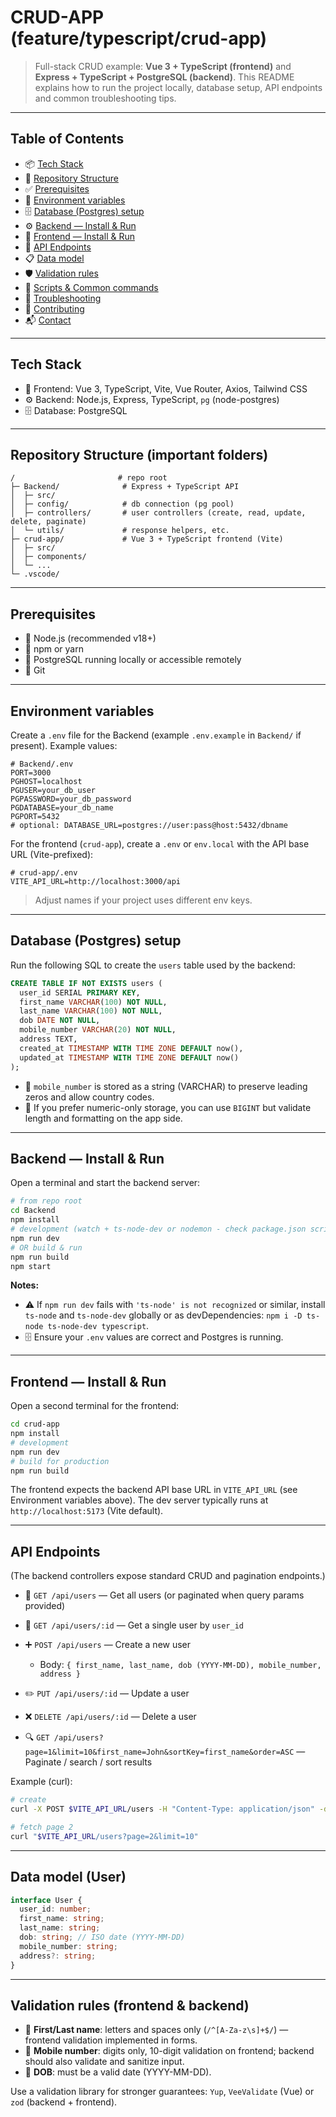 # CRUD-APP (feature/typescript/crud-app)

> Full-stack CRUD example: **Vue 3 + TypeScript (frontend)** and **Express + TypeScript + PostgreSQL (backend)**. This README explains how to run the project locally, database setup, API endpoints and common troubleshooting tips.

---

## Table of Contents

* 📦 [Tech Stack](#tech-stack)
* 📂 [Repository Structure](#repository-structure)
* ✅ [Prerequisites](#prerequisites)
* 🔑 [Environment variables](#environment-variables)
* 🗄️ [Database (Postgres) setup](#database-postgres-setup)
* ⚙️ [Backend — Install & Run](#backend--install--run)
* 🎨 [Frontend — Install & Run](#frontend--install--run)
* 🔗 [API Endpoints](#api-endpoints)
* 📋 [Data model](#data-model)
* 🛡️ [Validation rules](#validation-rules)
* 📝 [Scripts & Common commands](#scripts--common-commands)
* 🐛 [Troubleshooting](#troubleshooting)
* 🤝 [Contributing](#contributing)
* 📬 [Contact](#contact)

---

## Tech Stack

* 🎨 Frontend: Vue 3, TypeScript, Vite, Vue Router, Axios, Tailwind CSS
* ⚙️ Backend: Node.js, Express, TypeScript, `pg` (node-postgres)
* 🗄️ Database: PostgreSQL

---

## Repository Structure (important folders)

```
/                       # repo root
├─ Backend/              # Express + TypeScript API
│  ├─ src/
│  ├─ config/            # db connection (pg pool)
│  ├─ controllers/       # user controllers (create, read, update, delete, paginate)
│  └─ utils/             # response helpers, etc.
├─ crud-app/             # Vue 3 + TypeScript frontend (Vite)
│  ├─ src/
│  ├─ components/
│  └─ ...
└─ .vscode/
```

---

## Prerequisites

* 📌 Node.js (recommended v18+)
* 📌 npm or yarn
* 📌 PostgreSQL running locally or accessible remotely
* 📌 Git

---

## Environment variables

Create a `.env` file for the Backend (example `.env.example` in `Backend/` if present). Example values:

```env
# Backend/.env
PORT=3000
PGHOST=localhost
PGUSER=your_db_user
PGPASSWORD=your_db_password
PGDATABASE=your_db_name
PGPORT=5432
# optional: DATABASE_URL=postgres://user:pass@host:5432/dbname
```

For the frontend (`crud-app`), create a `.env` or `env.local` with the API base URL (Vite-prefixed):

```env
# crud-app/.env
VITE_API_URL=http://localhost:3000/api
```

> Adjust names if your project uses different env keys.

---

## Database (Postgres) setup

Run the following SQL to create the `users` table used by the backend:

```sql
CREATE TABLE IF NOT EXISTS users (
  user_id SERIAL PRIMARY KEY,
  first_name VARCHAR(100) NOT NULL,
  last_name VARCHAR(100) NOT NULL,
  dob DATE NOT NULL,
  mobile_number VARCHAR(20) NOT NULL,
  address TEXT,
  created_at TIMESTAMP WITH TIME ZONE DEFAULT now(),
  updated_at TIMESTAMP WITH TIME ZONE DEFAULT now()
);
```

* 📱 `mobile_number` is stored as a string (VARCHAR) to preserve leading zeros and allow country codes.
* 🔢 If you prefer numeric-only storage, you can use `BIGINT` but validate length and formatting on the app side.

---

## Backend — Install & Run

Open a terminal and start the backend server:

```bash
# from repo root
cd Backend
npm install
# development (watch + ts-node-dev or nodemon - check package.json scripts)
npm run dev
# OR build & run
npm run build
npm start
```

**Notes:**

* ⚠️ If `npm run dev` fails with `'ts-node' is not recognized` or similar, install `ts-node` and `ts-node-dev` globally or as devDependencies: `npm i -D ts-node ts-node-dev typescript`.
* 🗄️ Ensure your `.env` values are correct and Postgres is running.

---

## Frontend — Install & Run

Open a second terminal for the frontend:

```bash
cd crud-app
npm install
# development
npm run dev
# build for production
npm run build
```

The frontend expects the backend API base URL in `VITE_API_URL` (see Environment variables above). The dev server typically runs at `http://localhost:5173` (Vite default).

---

## API Endpoints

(The backend controllers expose standard CRUD and pagination endpoints.)

* 📖 `GET /api/users` — Get all users (or paginated when query params provided)
* 📖 `GET /api/users/:id` — Get a single user by `user_id`
* ➕ `POST /api/users` — Create a new user

  * Body: `{ first_name, last_name, dob (YYYY-MM-DD), mobile_number, address }`
* ✏️ `PUT /api/users/:id` — Update a user
* ❌ `DELETE /api/users/:id` — Delete a user
* 🔍 `GET /api/users?page=1&limit=10&first_name=John&sortKey=first_name&order=ASC` — Paginate / search / sort results

Example (curl):

```bash
# create
curl -X POST $VITE_API_URL/users -H "Content-Type: application/json" -d '{"first_name":"John","last_name":"Doe","dob":"1990-01-01","mobile_number":"9876543210","address":"Mumbai"}'

# fetch page 2
curl "$VITE_API_URL/users?page=2&limit=10"
```

---

## Data model (User)

```ts
interface User {
  user_id: number;
  first_name: string;
  last_name: string;
  dob: string; // ISO date (YYYY-MM-DD)
  mobile_number: string;
  address?: string;
}
```

---

## Validation rules (frontend & backend)

* 📝 **First/Last name**: letters and spaces only (`/^[A-Za-z\s]+$/`) — frontend validation implemented in forms.
* 📱 **Mobile number**: digits only, 10-digit validation on frontend; backend should also validate and sanitize input.
* 📅 **DOB**: must be a valid date (YYYY-MM-DD).

Use a validation library for stronger guarantees: `Yup`, `VeeValidate` (Vue) or `zod` (backend + frontend).

